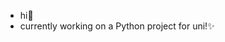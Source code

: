 - hi💞️
- currently working on a Python project for uni!✨

<!---
anyaanyab/anyaanyab is a ✨ special ✨ repository because its `README.md` (this file) appears on your GitHub profile.
You can click the Preview link to take a look at your changes.
--->
